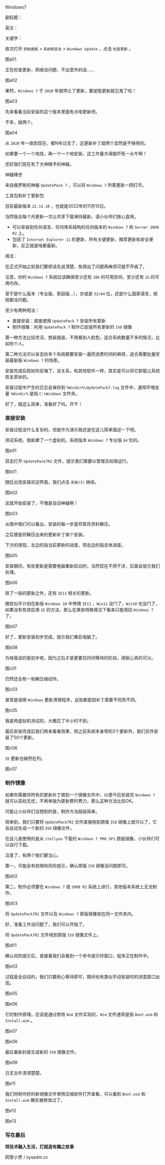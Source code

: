 Windows7

副标题：

英文：

关键字：





依次打开 `控制面板` > `系统和安全` > `Windows Update` ，点击 `检查更新` 。

图a01



正在检查更新，网络没问题，不出意外的话......

图a02



果然，`Windows 7` 于 `2020` 年就停止了更新，要是能更新就见鬼了哈！

图a03



先来看看当前安装的这个版本里面有点啥更新吧。

不多，就两个。

图a04



从 `2020` 年一直到现在，都N年过去了，这更新补丁就两个显然是不够用的。

如果要一个一个地找，再一个一个地安装，这工作量大得能吓死一头牛啊！

还好我们现在有了大神赐予的神器。







神器降世

来自俄罗斯的神器 `UpdatePack 7` ，可以将 `Windows 7` 所需更新一网打尽。



工具包和补丁更新包

目前最新版本 `22.11.10` ，也就是2022年的11月10日。

当然我会每个月更新一次让共享下载保持最新，请小伙伴们放心食用。



* 可以安装到任何语言、任何体系结构的任何版本的 `Windows 7` 和 `Server 2008 R2` 上。
* 包括了 `Internet Explorer 11` 的更新、所有关键更新、推荐更新和安全更新，反正就是啥都最新。



用法：

在正式开始之前我们要把话先说清楚，免得出了问题再麻烦可就不开森了。

注意，你的 `Windows 7` 系统应该确保至少还有 `10G` 的可用空间，至少还有 `1G` 的可用内存。

至于是什么版本（专业版、家庭版...），亦或是 `32/64` 位，还是什么国家语言，统统都没问题。



至少有两种用法：

* 直接安装：直接使用 `UpdatePack 7` 安装所有更新
* 制作镜像：利用 `UpdatePack 7` 制作已安装所有更新的 `ISO` 镜像



第一种方法比较灵活，想装就装，不用看别人脸色，适合系统数量不多的情况，比如你个人。

第二种方法可以省去给多个系统都要安装一遍而浪费时间的麻烦，适合需要批量安装最新版 `Windows 7` 的场景。



安装完成后假如你反悔了，没关系，和其他软件一样，其实是可以将它卸载让系统恢复原状的。

安装过程中产生的日志会保存到 `%Windir%\UpdatePack7.log` 文件中，通常环境变量 `%Windir%` 是指 `C:\Windows` 文件夹。



好了，就这么简单，准备好了吗，开干！



### 直接安装

安装过程没什么复杂的，但是作为演示我还是在这儿简单描述一下吧。



测试系统，我新建了一个虚拟机，系统版本 `Windows 7` 专业版 `64` 位的。

图e01



双击打开 `UpdatePack7R2` 文件，提示我们需要以管理员权限运行。

图b01



随后出现安装欢迎界面，我们点击 `安装(I)` 继续。

图b02



这就开始安装了，不愧是自动神器啊！

图b03



从图中我们可以看出，安装的每一步是将暂存资料解压。

之后便是将解压出来的更新补丁挨个安装。

下方的按钮，左边的指当前更新的进度，而右边的指总体进度。

图b05



安装期间，有些更新是需要电脑重新启动的，当然现在不用干涉，后面会提示我们处理。

图b06



除了一般的更新之外，还有 `IE11` 相关的更新。

微软似乎计划在新版 `Windows 10` 中停用 `IE11` ，`Win11` 没门了，`Win10` 也没门了，如果没有有效启用 `IE` 的方法，那么在某些特殊情况下看来只能用回 `Windows 7` 了。

图b07



好了，更新安装初步完成，提示我们重启电脑了。

图b08



为啥我说的是初步呢，因为之后才是更要花时间等待的阶段，用耐心真的可以。

图c01



仍然还会有一些解压缩动作。

图c03



甚至是调用 `Windows` 更新清理程序，这些都是因补丁需要不同而不同。

图c05



我是用虚拟机测试的，大概花了半小时不到。

最后安装完成后我们再来看看效果，除之前系统本身带的2个更新外，我们另外安装了50个更新。

图c06



`IE` 更新也赫然在列。

图c07





### 制作镜像

如果你需要将所有的更新补丁做到一个镜像文件中，以便今后安装完 `Windows 7` 就可以高枕无忧，不再单独为更新费时费力，那么这种方法比较OK。

可能让小伙伴们没想到的是，制作方法超级简单。

简单到，我们只要将 `UpdatePack7R2` 文件直接拖到原版 `ISO` 镜像上就可以了，它会自动生成一个新的 `ISO` 镜像文件。

在这儿我使用的是从 `itellyou` 下载的 `Windows 7 PRO SP1` 原版镜像，小伙伴们可以自行下载。



注意了，有两个我们要当心。

第一，可能会有权限和风险提示，确认原版 `ISO` 镜像没问题即可。

图d02



第二，制作必须要在 `Windows 7` 或 `2008 R2` 系统上进行，其他版本系统上无法制作。

图d03



将 `UpdatePack7R2` 文件以及 `Windows 7` 原版镜像放在同一文件夹内。

好，准备工作没问题了，我们可以开始了。

将 `UpdatePack7R2` 文件拖到原版 `ISO` 镜像文件上。

图d01



确认风险提示后，紧接着我们会看到一个命令提示符窗口，程序正在制件中。

图e03



过程是全自动的，我们只要耐心等待即可，期间也有类似手动安装时的进度窗口出现。

图e05

图e06



它的制作原理，应该是通过修改 `Wim` 文件实现的，`Wim` 文件通常是指 `Boot.wim` 和 `Install.wim` 。

图e07

图e08



最后重新封装生成新的 `ISO` 镜像文件。

图e09



日志文件清清楚楚。

图e11



我们将制作好的新镜像文件使用压缩软件打开查看，可以看到 `Boot.wim` 和 `Install.wim` 确实被修改过了。

图e12

图e13



### 写在最后



















**将技术融入生活，打就造有趣之故事**

网管小贾 / sysadm.cc